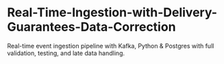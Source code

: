 # Real-Time-Ingestion-with-Delivery-Guarantees-Data-Correction
Real-time event ingestion pipeline with Kafka, Python &amp; Postgres with full validation, testing, and late data handling.
